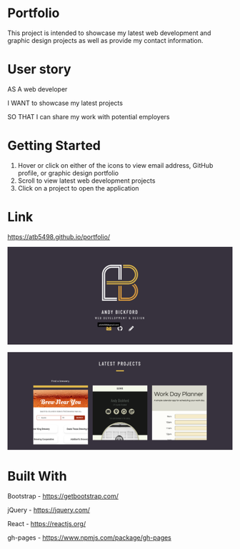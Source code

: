 # Portfolio
This project is intended to showcase my latest web development and graphic design projects as well as provide my contact information.

# User story
AS A web developer

I WANT to showcase my latest projects

SO THAT I can share my work with potential employers

# Getting Started
1. Hover or click on either of the icons to view email address, GitHub profile, or graphic design portfolio
2. Scroll to view latest web development projects
3. Click on a project to open the application

# Link
https://atb5498.github.io/portfolio/

![Portfolio Header](portfolio/public/images/screenshot-1.png)

![Portfolio Body](portfolio/public/images/screenshot-2.png)

# Built With
Bootstrap - https://getbootstrap.com/

jQuery - https://jquery.com/

React - https://reactjs.org/

gh-pages - https://www.npmjs.com/package/gh-pages
